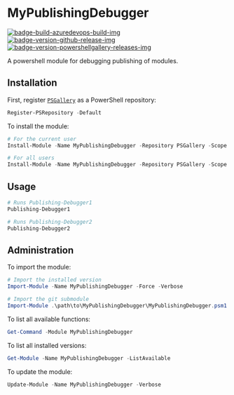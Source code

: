 # MyPublishingDebugger

[![badge-build-azuredevops-build-img][]][badge-build-azuredevops-build-src] [![badge-version-github-release-img][]][badge-version-github-release-src] [![badge-version-powershellgallery-releases-img][]][badge-version-powershellgallery-releases-src]

[badge-build-azuredevops-build-img]: https://img.shields.io/azure-devops/build/joeltimothyoh/MyPublishingDebugger/17/master.svg?label=build&logo=azure-pipelines&style=flat-square
[badge-build-azuredevops-build-src]: https://dev.azure.com/joeltimothyoh/MyPublishingDebugger/_build?definitionId=17
[badge-version-github-release-img]: https://img.shields.io/github/v/release/joeltimothyoh/MyPublishingDebugger?style=flat-square
[badge-version-github-release-src]: https://github.com/joeltimothyoh/MyPublishingDebugger/releases
[badge-version-powershellgallery-releases-img]: https://img.shields.io/powershellgallery/v/MyPublishingDebugger?logo=powershell&logoColor=white&label=PSGallery&labelColor=&style=flat-square
[badge-version-powershellgallery-releases-src]: https://www.powershellgallery.com/packages/MyPublishingDebugger/

A powershell module for debugging publishing of modules.

## Installation

First, register [`PSGallery`](https://www.powershellgallery.com/) as a PowerShell repository:

```powershell
Register-PSRepository -Default
```

To install the module:

```powershell
# For the current user
Install-Module -Name MyPublishingDebugger -Repository PSGallery -Scope CurrentUser

# For all users
Install-Module -Name MyPublishingDebugger -Repository PSGallery -Scope AllUsers
```

## Usage

```powershell
# Runs Publishing-Debugger1
Publishing-Debugger1

# Runs Publishing-Debugger2
Publishing-Debugger2
```

## Administration

To import the module:

```powershell
# Import the installed version
Import-Module -Name MyPublishingDebugger -Force -Verbose

# Import the git submodule
Import-Module .\path\to\MyPublishingDebugger\MyPublishingDebugger.psm1 -Force -Verbose
```

To list all available functions:

```powershell
Get-Command -Module MyPublishingDebugger
```

To list all installed versions:

```powershell
Get-Module -Name MyPublishingDebugger -ListAvailable
```

To update the module:

```powershell
Update-Module -Name MyPublishingDebugger -Verbose
```

